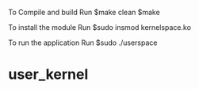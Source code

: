 To Compile and build Run 
$make clean	
$make

To install the module Run 
$sudo insmod kernelspace.ko

To run the application Run
$sudo ./userspace
# user_kernel
